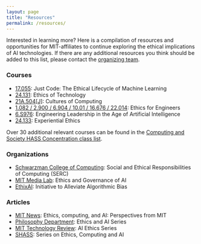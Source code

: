 ```yaml
---
layout: page
title: "Resources"
permalink: /resources/
---
```


Interested in learning more? Here is a compilation of resources and opportunities for MIT-affiliates to continue exploring the ethical implications of AI technologies. If there are any additional resources you think should be added to this list, please contact the [organizing team](https://mitaiethics.github.io/organizers). 

### Courses

<ul>
  <li><a href="http://student.mit.edu/catalog/search.cgi?search=17.055">17.055</a>: Just Code: The Ethical Lifecycle of Machine Learning </li>
  <li><a href="http://student.mit.edu/catalog/search.cgi?search=24.131">24.131</a>: Ethics of Technology</li>
  <li><a href="http://student.mit.edu/catalog/search.cgi?search=21A.504">21A.504[J]</a>: Cultures of Computing </li>
  <li><a href="http://student.mit.edu/catalog/search.cgi?search=1.082">1.082 / 2.900 / 6.904 / 10.01 / 16.676 / 22.014</a>: Ethics for Engineers</li>
  <li><a href="https://gelp.mit.edu/gel-grad-ai">6.S976</a>: Engineering Leadership in the Age of Artificial Intelligence</li>
  <li><a href="https://experientialethics.mit.edu/">24.133</a>: Experiential Ethics</li>
</ul>

Over 30 additional relevant courses can be found in the <a href="https://shass.mit.edu/undergraduate/interdisciplinary/conc/computing">Computing and Society HASS Concentration class list</a>.

### Organizations

<ul>
  <li><a href="https://computing.mit.edu/SERC">Schwarzman College of Computing</a>: Social and Ethical Responsibilities of Computing (SERC)</li>
  <li><a href="https://www.media.mit.edu/groups/ethics-and-governance/overview/">MIT Media Lab</a>: Ethics and Governance of AI</li>
  <li><a href="https://www.rianabshah.com/ethixai">EthixAI</a>: Initiative to Alleviate Algorithmic Bias</li>
</ul>


### Articles

<ul>
  <li><a href="https://news.mit.edu/2019/ethics-computing-and-ai-perspectives-mit-0318">MIT News</a>: Ethics, computing, and AI: Perspectives from MIT</li>
  <li><a href="https://philosophy.mit.edu/ethicsandai/">Philosophy Department</a>: Ethics and AI Series</li>
  <li><a href="https://www.technologyreview.com/topic/tech-policy/ai-ethics/">MIT Technology Review</a>: AI Ethics Series</li>
  <li><a href="https://shass.mit.edu/news/news-2019-ethics-computing-and-ai-perspectives-mit">SHASS</a>: Series on Ethics, Computing and AI</li>
</ul>
